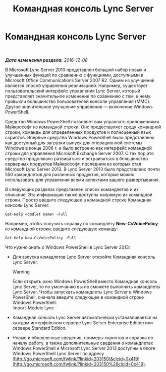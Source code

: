 ﻿---
title: Командная консоль Lync Server
TOCTitle: Командная консоль Lync Server
ms:assetid: 674b523b-c0b7-4ed6-9e67-afa6e8ac7e12
ms:mtpsurl: https://technet.microsoft.com/ru-ru/library/Gg398474(v=OCS.15)
ms:contentKeyID: 49310037
ms.date: 12/10/2016
mtps_version: v=OCS.15
ms.translationtype: HT
---

# Командная консоль Lync Server

 

_**Дата изменения раздела:** 2016-12-08_

В Microsoft Lync Server 2010 представлен большой набор новых и улучшенных функций по сравнению с функциями, доступными в Microsoft Office Communications Server 2007 R2. Одним из улучшений является способ управления реализацией. Например, существует пользовательский интерфейс управления Lync Server, который представляет значительное изменение по сравнению с тем, к чему привыкли большинство пользователей консоли управления (MMC). Другое значительное улучшение управления — включение Windows PowerShell.

Средство Windows PowerShell позволяет вам управлять приложениями Майкрософт из командной строки. Оно предоставляет среду командной строки, команды для определенных продуктов и полноценный язык скриптов. Впервые средство Windows PowerShell было представлено как доступный для загрузки выпуск для операционной системы Windows в конце 2006 г. и было встроено как интерфейс командной строки для управления Microsoft Exchange Server 2007. С тех пор это средство продолжало развиваться и встраиваться в большинство серверных продуктов Майкрософт, последним из которых стал Microsoft Lync Server 2013. В Lync Server 2010 было представлено почти 550 командлетов для различных продуктов, которые можно использовать для управления всеми аспектами вашего развертывания.

В следующих разделах представлен список командлетов и их описание. Эта информация также доступна напрямую из командной строки. Просто введите следующее в командной строке Командная консоль Lync Server:

    Get-Help <cmdlet name> -Full

Например, чтобы получить справку по командлету **New-CsVoicePolicy** из командной строки, введите следующую команду:

    Get-Help New-CsVoicePolicy -Full

Что нужно знать о Windows PowerShell в Lync Server 2013:

  - Для запуска комадлетов Lync Server откройте Командная консоль Lync Server.
    
    > [!warning]  
    > Если открыть окно Windows PowerShell вместо Командная консоль Lync Server, то по умолчанию вы не сможете выполнять командлеты Lync Server. Чтобы запускать командлеты Lync Server в Windows PowerShell, сначала введите следующее в командной строке Windows PowerShell:<br />    Import-Module Lync

  - Командная консоль Lync Server автоматически устанавливается на каждом интерфейсном сервере Lync Server Enterprise Edition или сервере Standard Edition.

  - Новые и обновленные сведения, примеры скриптов и справка по началу работу, а также дополнительные сведения о командлетах Windows PowerShell и Microsoft Lync Server 2013 доступны в блоге Windows PowerShell Lync Server по адресу [http://go.microsoft.com/fwlink/?linkid=203150\&clcid=0x419](http://go.microsoft.com/fwlink/?linkid=203150%26clcid=0x419).

